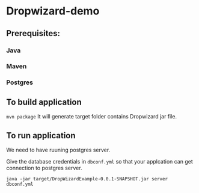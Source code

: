 # Dropwizard-demo

## Prerequisites:
### Java
### Maven
### Postgres

## To build application

`mvn package` It will generate target folder contains Dropwizard jar file.

## To run application

We need to have ruuning postgres server.

Give the database credentials in `dbconf.yml` so that your applcation can get connection to postgres server.

`java -jar target/DropWizardExample-0.0.1-SNAPSHOT.jar server dbconf.yml`


